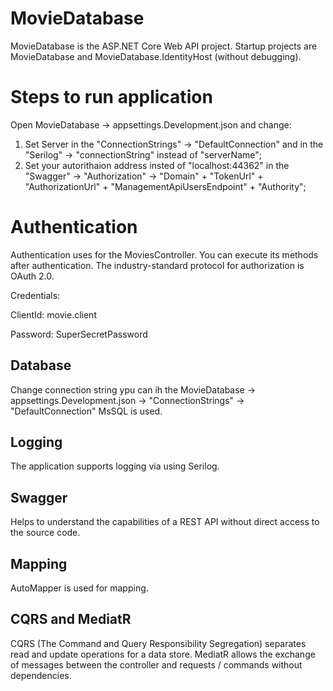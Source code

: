 # MovieDatabase
MovieDatabase is the ASP.NET Core Web API project.
Startup projects are MovieDatabase and MovieDatabase.IdentityHost (without debugging).

# Steps to run application
Open MovieDatabase -> appsettings.Development.json and change:
  1) Set Server in the "ConnectionStrings" -> "DefaultConnection" and in the "Serilog" -> "connectionString" instead of "serverName";
  2) Set your autorithaion address insted of "localhost:44362" in the "Swagger" -> "Authorization" -> "Domain" + "TokenUrl" + "AuthorizationUrl" + "ManagementApiUsersEndpoint" + "Authority";

# Authentication
Authentication uses for the MoviesController. You can execute its methods after authentication. 
The industry-standard protocol for authorization is OAuth 2.0.

Credentials:

ClientId: movie.client

Password: SuperSecretPassword

## Database

Change connection string ypu can ih the MovieDatabase -> appsettings.Development.json -> "ConnectionStrings" -> "DefaultConnection" 
MsSQL is used. 

## Logging

The application supports logging via using Serilog.

## Swagger

Helps to understand the capabilities of a REST API without direct access to the source code.

## Mapping

AutoMapper is used for mapping.

## CQRS and MediatR

CQRS (The Command and Query Responsibility Segregation) separates read and update operations for a data store.
MediatR allows the exchange of messages between the controller and requests / commands without dependencies.


